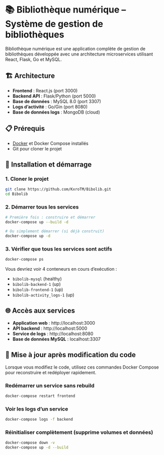 # 📚 Bibliothèque numérique – Système de gestion de bibliothèques

Bibliothèque numérique est une application complète de gestion de bibliothèques développée avec une architecture microservices utilisant React, Flask, Go et MySQL.

## 🏗️ Architecture

- **Frontend** : React.js (port 3000)
- **Backend API** : Flask/Python (port 5000)
- **Base de données** : MySQL 8.0 (port 3307)
- **Logs d’activité** : Go/Gin (port 8080)
- **Base de données logs** : MongoDB (cloud)

## 📋 Prérequis

- [Docker](https://www.docker.com/get-started) et Docker Compose installés
- Git pour cloner le projet

## 🚀 Installation et démarrage

### 1. Cloner le projet

```bash
git clone https://github.com/KxroTM/Bibolib.git
cd Bibolib
```

### 2. Démarrer tous les services

```bash
# Première fois : construire et démarrer
docker-compose up --build -d

# Ou simplement démarrer (si déjà construit)
docker-compose up -d
```

### 3. Vérifier que tous les services sont actifs

```bash
docker-compose ps
```

Vous devriez voir 4 conteneurs en cours d’exécution :

- `bibolib-mysql` (healthy)
- `bibolib-backend-1` (up)
- `bibolib-frontend-1` (up)
- `bibolib-activity_logs-1` (up)

## 🌐 Accès aux services

- **Application web** : http://localhost:3000
- **API backend** : http://localhost:5000
- **Service de logs** : http://localhost:8080
- **Base de données MySQL** : localhost:3307

## 🔁 Mise à jour après modification du code

Lorsque vous modifiez le code, utilisez ces commandes Docker Compose pour reconstruire et redéployer rapidement.

### Redémarrer un service sans rebuild

```bash
docker-compose restart frontend
```

### Voir les logs d’un service

```bash
docker-compose logs -f backend
```

### Réinitialiser complètement (supprime volumes et données)

```bash
docker-compose down -v
docker-compose up -d --build
```
